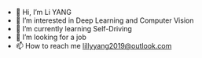 - 👋 Hi, I’m Li YANG
- 👀 I’m interested in Deep Learning and Computer Vision
- 🌱 I’m currently learning Self-Driving
- 💞️ I’m looking for a job
- 📫 How to reach me lillyyang2019@outlook.com

<!---
Lilly-yang/Lilly-yang is a ✨ special ✨ repository because its `README.md` (this file) appears on your GitHub profile.
You can click the Preview link to take a look at your changes.
--->
